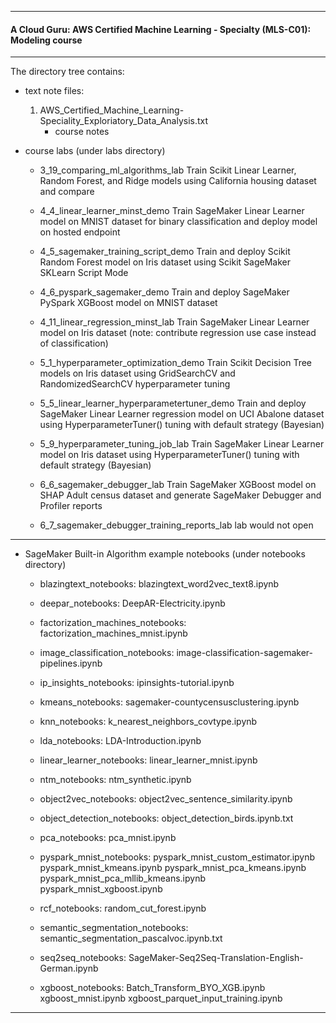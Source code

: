 ________________________________________

#### A Cloud Guru: AWS Certified Machine Learning - Specialty (MLS-C01): Modeling course
________________________________________
The directory tree contains:

- text note files:
     1. AWS_Certified_Machine_Learning-Speciality_Exploriatory_Data_Analysis.txt
        - course notes

- course labs (under labs directory)

    - 3_19_comparing_ml_algorithms_lab
      Train Scikit Linear Learner, Random Forest, and Ridge models using California housing dataset and compare

    - 4_4_linear_learner_minst_demo
      Train SageMaker Linear Learner model on MNIST dataset for binary classification and deploy model on hosted endpoint

    - 4_5_sagemaker_training_script_demo
      Train and deploy Scikit Random Forest model on Iris dataset using Scikit SageMaker SKLearn Script Mode

    - 4_6_pyspark_sagemaker_demo
      Train and deploy SageMaker PySpark XGBoost model on MNIST dataset

    - 4_11_linear_regression_minst_lab
      Train SageMaker Linear Learner model on Iris dataset (note: contribute regression use case instead of classification)

    - 5_1_hyperparameter_optimization_demo
      Train Scikit Decision Tree models on Iris dataset using GridSearchCV and RandomizedSearchCV hyperparameter tuning

    - 5_5_linear_learner_hyperparametertuner_demo
      Train and deploy SageMaker Linear Learner regression model on UCI Abalone dataset using HyperparameterTuner() tuning with default strategy (Bayesian)

    - 5_9_hyperparameter_tuning_job_lab
      Train SageMaker Linear Learner model on Iris dataset using HyperparameterTuner() tuning with default strategy (Bayesian)

    - 6_6_sagemaker_debugger_lab
      Train SageMaker XGBoost model on SHAP Adult census dataset and generate SageMaker Debugger and Profiler reports

    - 6_7_sagemaker_debugger_training_reports_lab
      lab would not open
________________________________________

- SageMaker Built-in Algorithm example notebooks (under notebooks directory)

    - blazingtext_notebooks:
        blazingtext_word2vec_text8.ipynb

    - deepar_notebooks:
       DeepAR-Electricity.ipynb

    - factorization_machines_notebooks:
       factorization_machines_mnist.ipynb

    - image_classification_notebooks:
       image-classification-sagemaker-pipelines.ipynb

    - ip_insights_notebooks:
       ipinsights-tutorial.ipynb

    - kmeans_notebooks:
       sagemaker-countycensusclustering.ipynb

    - knn_notebooks:
       k_nearest_neighbors_covtype.ipynb

    - lda_notebooks:
       LDA-Introduction.ipynb

    - linear_learner_notebooks:
       linear_learner_mnist.ipynb

    - ntm_notebooks:
       ntm_synthetic.ipynb

    - object2vec_notebooks:
       object2vec_sentence_similarity.ipynb

    - object_detection_notebooks:
       object_detection_birds.ipynb.txt

    - pca_notebooks:
       pca_mnist.ipynb

    - pyspark_mnist_notebooks:
       pyspark_mnist_custom_estimator.ipynb
       pyspark_mnist_kmeans.ipynb
       pyspark_mnist_pca_kmeans.ipynb
       pyspark_mnist_pca_mllib_kmeans.ipynb
       pyspark_mnist_xgboost.ipynb

    - rcf_notebooks:
       random_cut_forest.ipynb

    - semantic_segmentation_notebooks:
       semantic_segmentation_pascalvoc.ipynb.txt

    - seq2seq_notebooks:
       SageMaker-Seq2Seq-Translation-English-German.ipynb

    - xgboost_notebooks:
       Batch_Transform_BYO_XGB.ipynb
       xgboost_mnist.ipynb
       xgboost_parquet_input_training.ipynb

________________________________________
